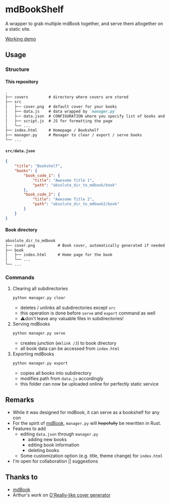 # mdBookShelf

A wrapper to grab multiple mdBook together, and serve them altogether on a static site.

[Working demo](https://books.hanthebot.dev/)

## Usage
### Structure
#### This repository
```md
.
├── covers         # directory where covers are stored
├── src
│   ├── cover.png  # default cover for your books
│   ├── data.js    # data wrapped by `manager.py`
│   ├── data.json  # CONFIGURATION where you specify list of books and their directory
│   ├── script.js  # JS for formatting the page
│   └── ...
├── index.html     # Homepage / Bookshelf
├── manager.py     # Manager to clear / export / serve books
└── ...
```
#### `src/data.json`
```json
{
    "title": "Bookshelf",
    "books": {
        "book_code_1": {
            "title": "Awesome Title 1", 
            "path": "absolute_dir_to_mdbook/book"
        },
        "book_code_2": {
            "title": "Awesome Title 2", 
            "path": "absolute_dir_to_mdbook2/book"
        }
    }
}
```
#### Book directory
```md
absolute_dir_to_mdbook
├── cover.png          # Book cover, automatically generated if needed
├── book
│   ├── index.html     # Home page for the book
│   └── ...
└── ...
```


### Commands
1. Clearing all subdirectories
   ```py
   python manager.py clear
   ```
   - deletes / unlinks all subdirectories except `src`
   - this operation is done before `serve` and `export` command as well
   - ⚠️don't leave any valuable files in subdirectories!
2. Serving mdBooks
   ```py
   python manager.py serve
   ```
   - creates junction (`mklink /J`) to book directory
   - all book data can be accessed from `index.html` 
3. Exporting mdBooks
   ```py
   python manager.py export
   ```
   - copies all books into subdirectory
   - modifies path from `data.js` accordingly
   - this folder can now be uploaded online for perfectly static service 



## Remarks
- While it was designed for mdBook, it can serve as a bookshelf for any con
- For the spirit of [mdBook](https://github.com/rust-lang/mdBook), `manager.py` will ~~hopefully~~ be rewritten in Rust. 
- Features to add
  - editing `data.json` through `manager.py`
    - adding new books
    - editing book information
    - deleting books
  - Some customization option (e.g. title, theme change) for `index.html`
- I'm open for collaboration || suggestions

## Thanks to
- [mdBook](https://github.com/rust-lang/mdBook)
- Arthur's work on [O'Really-like cover generator](https://github.com/ArthurBeaulieu/ORlyGenerator)
